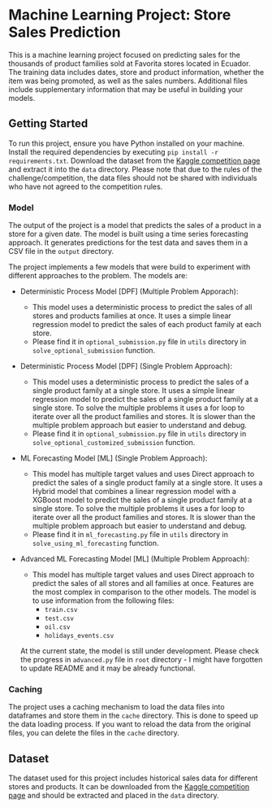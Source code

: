 # Machine Learning Project: Store Sales Prediction

This is a machine learning project focused on predicting sales for the thousands of product families sold at Favorita stores located in Ecuador. The training data includes dates, store and product information, whether the item was being promoted, as well as the sales numbers. Additional files include supplementary information that may be useful in building your models.

## Getting Started

To run this project, ensure you have Python installed on your machine. Install the required dependencies by executing `pip install -r requirements.txt`.
Download the dataset from the [Kaggle competition page](https://www.kaggle.com/competitions/store-sales-time-series-forecasting/data) and extract it into the `data` directory. Please note that due to the rules of the challenge/competition, the data files should not be shared with individuals who have not agreed to the competition rules.

### Model

The output of the project is a model that predicts the sales of a product in a store for a given date. The model is built using a time series forecasting approach.
It generates predictions for the test data and saves them in a CSV file in the `output` directory.

The project implements a few models that were build to experiment with different approaches to the problem. The models are:

-   Deterministic Process Model [DPF] (Multiple Problem Apporach):

    -   This model uses a deterministic process to predict the sales of all stores and products families at once. It uses a simple linear regression model to predict the sales of each product family at each store.
    -   Please find it in `optional_submission.py` file in `utils` directory in `solve_optional_submission` function.

-   Deterministic Process Model [DPF] (Single Problem Approach):

    -   This model uses a deterministic process to predict the sales of a single product family at a single store. It uses a simple linear regression model to predict the sales of a single product family at a single store. To solve the multiple problems it uses a for loop to iterate over all the product families and stores. It is slower than the multiple problem approach but easier to understand and debug.
    -   Please find it in `optional_submission.py` file in `utils` directory in `solve_optional_customized_submission` function.

-   ML Forecasting Model [ML] (Single Problem Approach):

    -   This model has multiple target values and uses Direct approach to predict the sales of a single product family at a single store. It uses a Hybrid model that combines a linear regression model with a XGBoost model to predict the sales of a single product family at a single store. To solve the multiple problems it uses a for loop to iterate over all the product families and stores. It is slower than the multiple problem approach but easier to understand and debug.
    -   Please find it in `ml_forecasting.py` file in `utils` directory in `solve_using_ml_forecasting` function.

-   Advanced ML Forecasting Model [ML] (Multiple Problem Approach):

    -   This model has multiple target values and uses Direct approach to predict the sales of all stores and all families at once. Features are the most complex in comparison to the other models. The model is to use information from the following files:
        -   `train.csv`
        -   `test.csv`
        -   `oil.csv`
        -   `holidays_events.csv`

    At the current state, the model is still under development. Please check the progress in `advanced.py` file in `root` directory - I might have forgotten to update README and it may be already functional.

### Caching

The project uses a caching mechanism to load the data files into dataframes and store them in the `cache` directory. This is done to speed up the data loading process. If you want to reload the data from the original files, you can delete the files in the `cache` directory.

## Dataset

The dataset used for this project includes historical sales data for different stores and products. It can be downloaded from the [Kaggle competition page](https://www.kaggle.com/competitions/store-sales-time-series-forecasting/data) and should be extracted and placed in the `data` directory.
